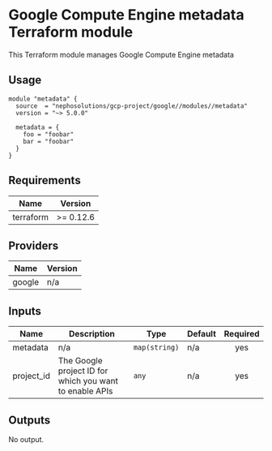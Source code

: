 # Google Compute Engine metadata Terraform module

This Terraform module manages Google Compute Engine metadata

## Usage

```hcl
module "metadata" {
  source  = "nephosolutions/gcp-project/google//modules//metadata"
  version = "~> 5.0.0"

  metadata = {
    foo = "foobar"
    bar = "foobar"
  }
}
```
<!-- BEGINNING OF PRE-COMMIT-TERRAFORM DOCS HOOK -->
## Requirements

| Name | Version |
|------|---------|
| terraform | >= 0.12.6 |

## Providers

| Name | Version |
|------|---------|
| google | n/a |

## Inputs

| Name | Description | Type | Default | Required |
|------|-------------|------|---------|:--------:|
| metadata | n/a | `map(string)` | n/a | yes |
| project\_id | The Google project ID for which you want to enable APIs | `any` | n/a | yes |

## Outputs

No output.

<!-- END OF PRE-COMMIT-TERRAFORM DOCS HOOK -->

